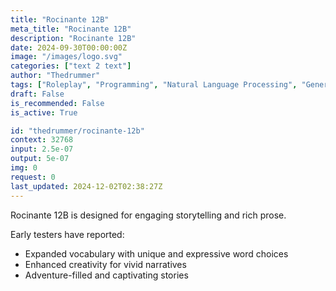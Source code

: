 ```yaml
---
title: "Rocinante 12B"
meta_title: "Rocinante 12B"
description: "Rocinante 12B"
date: 2024-09-30T00:00:00Z
image: "/images/logo.svg"
categories: ["text 2 text"]
author: "Thedrummer"
tags: ["Roleplay", "Programming", "Natural Language Processing", "Generative AI", "Chatbots"]
draft: False
is_recommended: False
is_active: True

id: "thedrummer/rocinante-12b"
context: 32768
input: 2.5e-07
output: 5e-07
img: 0
request: 0
last_updated: 2024-12-02T02:38:27Z
---
```


Rocinante 12B is designed for engaging storytelling and rich prose.

Early testers have reported:
- Expanded vocabulary with unique and expressive word choices
- Enhanced creativity for vivid narratives
- Adventure-filled and captivating stories

